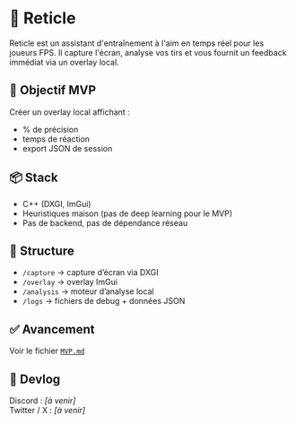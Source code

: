 # 🎯 Reticle

Reticle est un assistant d'entraînement à l'aim en temps réel pour les joueurs FPS. Il capture l'écran, analyse vos tirs et vous fournit un feedback immédiat via un overlay local.

## 🚀 Objectif MVP

Créer un overlay local affichant :
- % de précision
- temps de réaction
- export JSON de session

## 📦 Stack

- C++ (DXGI, ImGui)
- Heuristiques maison (pas de deep learning pour le MVP)
- Pas de backend, pas de dépendance réseau

## 📁 Structure

- `/capture` → capture d’écran via DXGI
- `/overlay` → overlay ImGui
- `/analysis` → moteur d’analyse local
- `/logs` → fichiers de debug + données JSON

## ✅ Avancement

Voir le fichier [`MVP.md`](./MVP.md)

## 💬 Devlog

Discord : *[à venir]*  
Twitter / X : *[à venir]* 
